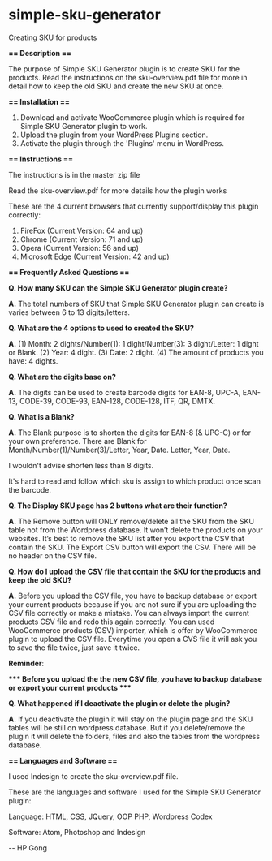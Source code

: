 # simple-sku-generator

Creating SKU for products

<b>== Description ==</b>

The purpose of Simple SKU Generator plugin is to create SKU for the products. 
Read the instructions on the sku-overview.pdf file for more in detail how to keep the old SKU and create the new SKU at once.

<b>== Installation ==</b>

1. Download and activate WooCommerce plugin which is required for Simple SKU Generator plugin to work.
2. Upload the plugin from your WordPress Plugins section.
3. Activate the plugin through the 'Plugins' menu in WordPress.

<b>== Instructions ==</b>

The instructions is in the master zip file

Read the sku-overview.pdf for more details how the plugin works 

These are the 4 current browsers that currently support/display this plugin correctly:

1. FireFox (Current Version: 64 and up)
2. Chrome (Current Version: 71 and up)
3. Opera (Current Version: 56 and up)
4. Microsoft Edge (Current Version: 42 and up)

<b>== Frequently Asked Questions ==</b> 

<b>Q. How many SKU can the Simple SKU Generator plugin create?</b>

<b>A.</b> The total numbers of SKU that Simple SKU Generator plugin can create is varies between 6 to 13 digits/letters.

<b>Q. What are the 4 options to used to created the SKU?</b>

<b>A.</b> (1) Month: 2 dights/Number(1): 1 dight/Number(3): 3 dight/Letter: 1 dight or Blank. 
          (2) Year: 4 dight. 
          (3) Date: 2 dight. 
          (4) The amount of products you have: 4 dights.

<b>Q. What are the digits base on?</b>

<b>A.</b> The digits can be used to create barcode digits for EAN-8, UPC-A, EAN-13, CODE-39, CODE-93, EAN-128, CODE-128, ITF, QR, DMTX.

<b>Q. What is a Blank?</b>

<b>A.</b> The Blank purpose is to shorten the digits for EAN-8 (& UPC-C) or for your own preference. There are Blank for Month/Number(1)/Number(3)/Letter, Year, Date. Letter, Year, Date. 

I wouldn't advise shorten less than 8 digits. 

It's hard to read and follow which sku is assign to which product once scan the barcode.  

<b>Q. The Display SKU page has 2 buttons what are their function?</b>

<b>A.</b> The Remove button will ONLY remove/delete all the SKU from the SKU table not from the Wordpress database. It won’t delete the products on your websites. It’s best to remove the SKU list after you export the CSV that contain the SKU. 
The Export CSV button will export the CSV. There will be no header on the CSV file.

<b>Q. How do I upload the CSV file that contain the SKU for the products and keep the old SKU?</b>

<b>A.</b> Before you upload the CSV file, you have to backup database or export your current products because if you are not sure if you are uploading the CSV file correctly or make a mistake. You can always import the current products CSV file and redo this again correctly. You can used WooCommerce products (CSV) importer, which is offer by WooCommerce plugin to upload the CSV file. Everytime you open a CVS file it will ask you to save the file twice, just save it twice.

<b>Reminder</b>: 

<b>***  Before you upload the the new CSV file, you have to backup database or export your current products ***</b> 

<b>Q. What happened if I deactivate the plugin or delete the plugin?</b>

<b>A.</b> If you deactivate the plugin it will stay on the plugin page and the SKU tables will be still on wordpress database. But if you delete/remove the plugin it will delete the folders, files and also the tables from the wordpress database.

<b>== Languages and Software ==</b>

I used Indesign to create the sku-overview.pdf file.

These are the languages and software I used for the Simple SKU Generator plugin:

Language: HTML, CSS, JQuery, OOP PHP, Wordpress Codex

Software: Atom, Photoshop and Indesign

-- HP Gong
